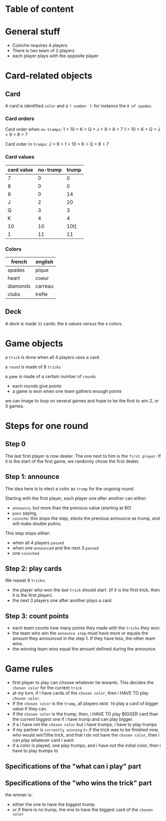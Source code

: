 # Table of content

# General stuff
- Coinche requires 4 players
- There is two team of 2 players
- each player plays with the opposite player

# Card-related objects

## Card
A card is identified `color` and a `? number ?`: for instance the `8 of spades`.

### Card orders
Card order when  `no-trumps`:
1 > 10 > K > Q > J > 9 > 8 > 7
1 > 10 > K > Q > J > 9 > 8 > 7

Card order in `trumps`:
J > 9 > 1 > 10 > K > Q > 8 > 7

### Card values
|card value|no-trump|trump|
|---|---|---|
|7|0|0|
|8|0|0|
|9|0|14|
|J|2|20|
|Q|3|3|
|K|4|4|
|10|10|10t]|
|1|11|11|

### Colors
|french|english
|---|---|
|spades|pique|
|heart|coeur|
|diamonds|carreau|
|clubs|trefle|

## Deck
A deck is made `32` cards: the `8` values versus the `4` colors.

# Game objects


a `trick` is done when all 4 players uses a card.

a `round` is made of 8 `tricks`

a `game` is made of a certain number of `rounds`
- each rounds give points
- a game is won when one team gathers enough points

we can image to loop on several games and hope to be the first to win 2, or 3 games.

# Steps for one round
## Step 0
The last first player is now dealer. The one next to him is the `first player`.
If it is the start of the first game, we randomly chose the first dealer.

## Step 1: announce
The idea here is to elect a color as `trump` for the ongoing round.

Starting with the first player, each player one after another can either:
- `announce`, but more than the previous value (starting at 80)
- `pass` saying,
- `coinche`: this stops the step, elects the previous announce as trump, and will make double poitns.

This step stops either:
- when all 4 players `passed`
- when one `announced` and the next 3 `passed`
- one `coinched`

## Step 2: play cards
We repeat 8 `tricks`:
- the player who won the last `trick` should start. (if it is the first trick, then it is the first player).
- the next 3 players one after another plays a card

## Step 3: count points
- each team counts how many points they made with the `tricks` they won.
- the team who win the `announce step` must have more or equals the amount they announced in the step 1. If they have less, the other team wins.
- the winning team wins equal the amount defined during the announce.

# Game rules
- first player to play can choose whatever he wwants. This decides the `chosen color` for the current `trick`
- at my turn, if i have cards of the `chosen color`, then i HAVE TO play `chosen color`.
- If the `chosen color` is the `trump`, all players `HAVE TO` play a card of bigger value if they can.
- if the `chosen color` is the trump, then, i HAVE TO play BIGGER card than the current biggest one if i have trump and can play bigger.
- if a i have not the `chosen color` but i have trumps, i have to play trumps
- if my partner is `currently winning` (= if the trick was to be finished now, who would win?)the trick, and that i do not have the `chosen color`, then i can play whatever card i want
- if a color is played, one play trumps, and i have not the initial color, then i have to play trumps to
## Specifications of the "what can i play" part

## Specifications of the "who wins the trick" part
the winner is:
- either the one to have the biggest trump.
- or if there is no trump, the one to have the biggest card of the `chosen color`
